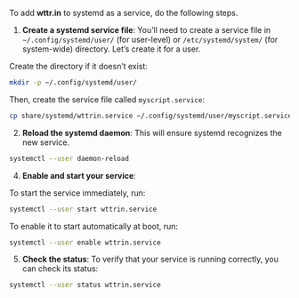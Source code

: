 To add **wttr.in** to systemd as a service, do the following steps.


1. **Create a systemd service file**: You’ll need to create a service file in `~/.config/systemd/user/` (for user-level) or `/etc/systemd/system/` (for system-wide) directory. Let’s create it for a user.

Create the directory if it doesn’t exist:

```bash
mkdir -p ~/.config/systemd/user/
```

Then, create the service file called `myscript.service`:

```bash
cp share/systemd/wttrin.service ~/.config/systemd/user/myscript.service
```

2. **Reload the systemd daemon**: This will ensure systemd recognizes the new service.

```bash
systemctl --user daemon-reload
```

4. **Enable and start your service**:

To start the service immediately, run:

```bash
systemctl --user start wttrin.service
```

To enable it to start automatically at boot, run:

```bash
systemctl --user enable wttrin.service
```

5. **Check the status**: To verify that your service is running correctly, you can check its status:

```bash
systemctl --user status wttrin.service
```
